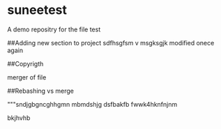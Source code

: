 # suneetest
A demo repositry
for the file test

##Adding new section to project
sdfhsgfsm v msgksgjk
modified onece again

##Copyrigth

merger of file

##Rebashing vs merge

"""sndjgbgncghhgmn mbmdshjg
dsfbakfb fwwk4hknfnjnm

bkjhvhb